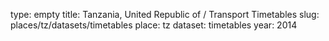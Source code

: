 type: empty
title: Tanzania, United Republic of / Transport Timetables
slug: places/tz/datasets/timetables
place: tz
dataset: timetables
year: 2014
